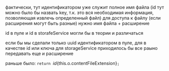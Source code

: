 
фактически, тут идентификатором уже служит полное имя файла
(id тут можно было бы назвать key, т.к. это вся необходимая информация, позволяющая извлечь определенный файл)
для доступа к файлу (если расширения могут быть разные) нужно имя файла + расширение

id в пуле и id в storafeService могли бы в теории и различаться

если бы мы сделали только uuid идентификатором в пуле, для в качестве id или ключа для storageService приходилось бы все раыно передавать еще и расширение

раньше было:
`return `${id}${this.o.contentFileExtension}`;`
